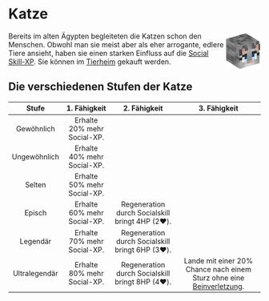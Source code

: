 # Katze

<img align="right" width="70" eight="75" src="../../../assets/image/pets/Katze.png">


Bereits im alten Ägypten begleiteten die Katzen schon den Menschen. Obwohl man sie meist aber als eher arrogante, edlere Tiere ansieht, haben sie einen starken Einfluss auf die [Social Skill-XP](../../pages/skills/social.md). Sie können im [Tierheim](../../pages/gebäude/tierheim.md) gekauft werden.

## Die verschiedenen Stufen der Katze

| Stufe | 1. Fähigkeit | 2. Fähigkeit | 3. Fähigkeit |
|:-:|:-:|:-:|:-:|
| Gewöhnlich | Erhalte 20% mehr Social-XP. |
| Ungewöhnlich | Erhalte 40% mehr Social-XP. |
| Selten | Erhalte 50% mehr Social-XP. |
| Episch | Erhalte 60% mehr Social-XP. | Regeneration durch Socialskill bringt 4HP (2:heart:). |
| Legendär | Erhalte 70% mehr Social-XP. | Regeneration durch Socialskill bringt 6HP (3:heart:). |
| Ultralegendär | Erhalte 80% mehr Social-XP. | Regeneration durch Socialskill bringt 8HP (4:heart:). | Lande mit einer 20% Chance nach einem Sturz ohne eine [Beinverletzung](../../pages/krankheiten/beinverletzungen.md). |

